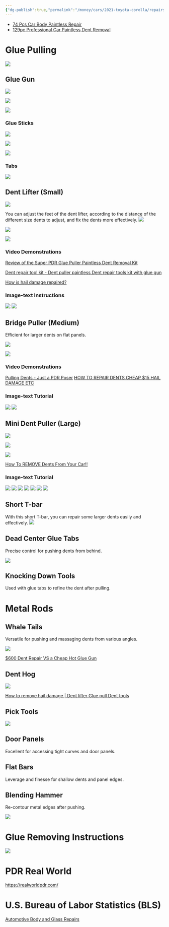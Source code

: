 ```yaml
---
{"dg-publish":true,"permalink":"/money/cars/2021-toyota-corolla/repairs/paintless-dent-repair-pdr/","created":"Jan 28, 2024, 2:55 PM"}
---
```



- [74 Pcs Car Body Paintless Repair](https://www.amazon.com/gp/product/B01MSWFVJJ/ref=ppx_yo_dt_b_asin_title_o01_s00?ie=UTF8&th=1)
- [129pc Professional Car Paintless Dent Removal](https://www.amazon.com/Bitlyle-Remover-Professional-Paintless-Adjustable/dp/B0CBJLQ4HY/ref=asc_df_B0CBJLQ4HY/)

# Glue Pulling

![](https://m.media-amazon.com/images/I/61SGHxHPNAL._AC_SL1446_.jpg)

## Glue Gun

![](https://i.imgur.com/ZCotfPR.png)


![](https://m.media-amazon.com/images/I/61Yr9uT68HL._AC_SL1400_.jpg)

![](https://m.media-amazon.com/images/I/715GgtcuyKL._AC_SL1200_.jpg)

### Glue Sticks

![](https://i.imgur.com/bycIHfC.png)

![](https://i.imgur.com/lH5P6Jz.png)

![](https://i.imgur.com/e5BuIZQ.png)

### Tabs

![](https://i.imgur.com/REECO5o.png)


## Dent Lifter (Small)

![](https://i.imgur.com/lVrQCnB.png)


You can adjust the feet of the dent lifter, according to the distance of the different size dents to adjust, and fix the dents more effectively.
![](https://m.media-amazon.com/images/I/71M3HZdpm4L._AC_SL1500_.jpg)

![](https://m.media-amazon.com/images/S/aplus-media-library-service-media/189e923b-2647-4d57-af57-911e05312409.__CR0,0,970,600_PT0_SX970_V1___.jpg)

![](https://m.media-amazon.com/images/S/aplus-media-library-service-media/7ed4c0cf-cdb0-4dbc-9bab-3a0a92737516.__CR0,0,300,300_PT0_SX300_V1___.jpg)

### Video Demonstrations

[Review of the Super PDR Glue Puller Paintless Dent Removal Kit](https://youtube.com/clip/Ugkx_wDLqjM9Ab6Gn7fCvkFrewFto78leeWp?si=WlqhNGmhyAhRK_Oo)

[Dent repair tool kit - Dent puller paintless Dent repair tools kit with glue gun](https://www.youtube.com/shorts/ojjDL3POfdI)

[How is hail damage repaired?](https://www.youtube.com/shorts/6LU-TCdXOUo)
### Image-text Instructions

![](https://i.imgur.com/7eDIy2r.png)
![](https://i.imgur.com/Lw37bai.png)


## Bridge Puller (Medium)
Efficient for larger dents on flat panels.

![](https://i.imgur.com/mzFhDpJ.png)


![](https://m.media-amazon.com/images/I/71gt24BKu3L._AC_SL1500_.jpg)

### Video Demonstrations

[Pulling Dents - Just a PDR Poser](https://www.youtube.com/watch?v=OBZFXqMsjhA&list=LL)
[HOW TO REPAIR DENTS CHEAP $15 HAIL DAMAGE ETC](https://www.youtube.com/shorts/XpL7NAGzNnU)

### Image-text Tutorial

![](https://i.imgur.com/VbfL9nW.png)
![](https://i.imgur.com/KQXf20h.png)


## Mini Dent Puller (Large)

![](https://i.imgur.com/xj9QbIM.png)


![](https://m.media-amazon.com/images/I/61nmIqGkUEL._AC_SL1440_.jpg)

![](https://m.media-amazon.com/images/I/71r95NSMtSL._AC_SL1200_.jpg)


[How To REMOVE Dents From Your Car!!](https://www.youtube.com/shorts/4LJEk5NGxFM)

### Image-text Tutorial

![](https://i.imgur.com/Pa1iBDu.png)
![](https://i.imgur.com/vS5qJZo.png)
![](https://i.imgur.com/FfPt2T4.png)
![](https://i.imgur.com/vOCnLPS.png)
![](https://i.imgur.com/KrvPYZh.png)
![](https://i.imgur.com/cgL83AG.png)
![](https://i.imgur.com/OqjNt3J.png)


## Short T-bar
With this short T-bar, you can repair some larger dents easily and effectively.
![](https://m.media-amazon.com/images/I/61Di4UmT-EL._AC_SL1200_.jpg)

## Dead Center Glue Tabs
Precise control for pushing dents from behind.

![](https://m.media-amazon.com/images/I/71yHFe7c3nL._AC_UF1000,1000_QL80_.jpg)

## Knocking Down Tools
Used with glue tabs to refine the dent after pulling.

# Metal Rods

## Whale Tails
Versatile for pushing and massaging dents from various angles.

![](https://m.media-amazon.com/images/I/71vWadrP4lL._AC_SL1200_.jpg)

[$600 Dent Repair VS a Cheap Hot Glue Gun](https://youtu.be/WO7xjpNE0yM?si=dS3v_KnNFOR-32ZO&t=344)

## Dent Hog

![](https://i.imgur.com/t4ReVpU.png)


[How to remove hail damage | Dent lifter Glue pull Dent tools](https://youtu.be/c6OCgY1grCU?si=gi-8ys1SoAySNwSx&t=55)

## Pick Tools
![](https://m.media-amazon.com/images/I/71tAlRrkr5L._AC_SL1500_.jpg)
## Door Panels
Excellent for accessing tight curves and door panels.

## Flat Bars
Leverage and finesse for shallow dents and panel edges.

## Blending Hammer
Re-contour metal edges after pushing.

![](https://m.media-amazon.com/images/S/aplus-media-library-service-media/a03d3b48-1d57-4ba0-a9dd-ccd9ab4a3a26.__CR0,0,220,220_PT0_SX220_V1___.jpg)

# Glue Removing Instructions

![](https://m.media-amazon.com/images/S/aplus-media-library-service-media/dd389063-02f6-41ca-9d8d-11bcd4c65000.__CR0,0,970,600_PT0_SX970_V1___.jpg)

# PDR Real World

https://realworldpdr.com/

# U.S. Bureau of Labor Statistics (BLS)

[Automotive Body and Glass Repairs](https://www.bls.gov/ooh/installation-maintenance-and-repair/automotive-body-and-glass-repairers.htm)